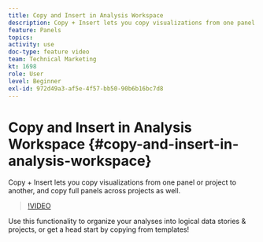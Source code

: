 ```yaml
---
title: Copy and Insert in Analysis Workspace
description: Copy + Insert lets you copy visualizations from one panel or project to another, and copy full panels across projects as well.
feature: Panels
topics: 
activity: use
doc-type: feature video
team: Technical Marketing
kt: 1698
role: User
level: Beginner
exl-id: 972d49a3-af5e-4f57-bb50-90b6b16bc7d8
---
```

# Copy and Insert in Analysis Workspace {#copy-and-insert-in-analysis-workspace}

Copy + Insert lets you copy visualizations from one panel or project to another, and copy full panels across projects as well.

>[!VIDEO](https://video.tv.adobe.com/v/23230/?quality=12)

Use this functionality to organize your analyses into logical data stories & projects, or get a head start by copying from templates!

